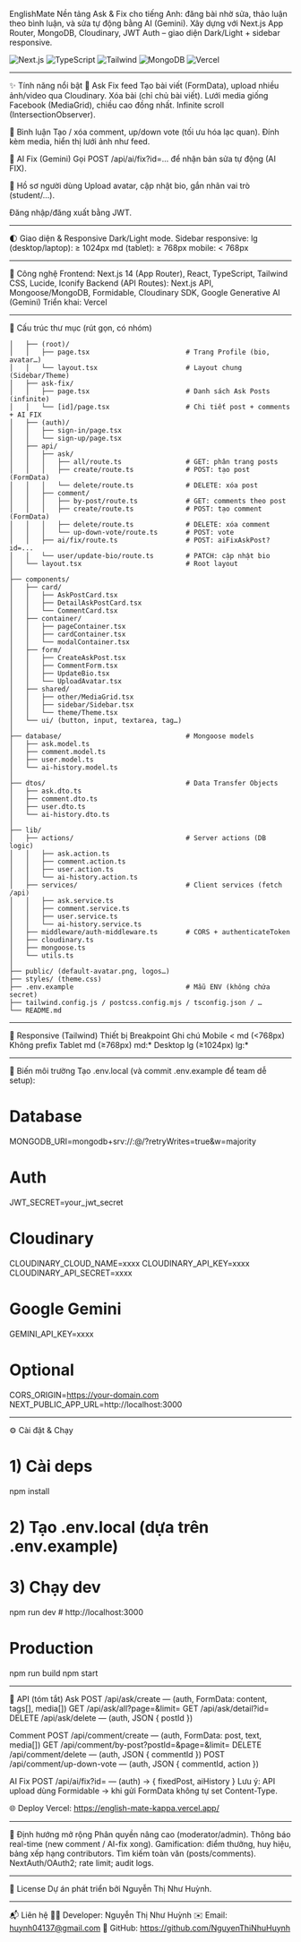 EnglishMate
Nền tảng Ask & Fix cho tiếng Anh: đăng bài nhờ sửa, thảo luận theo bình luận, và sửa tự động bằng AI (Gemini).
Xây dựng với Next.js App Router, MongoDB, Cloudinary, JWT Auth – giao diện Dark/Light + sidebar responsive.

<p align="left"> <img alt="Next.js" src="https://img.shields.io/badge/Next.js-14-black?logo=next.js" /> <img alt="TypeScript" src="https://img.shields.io/badge/TypeScript-5-3178C6?logo=typescript&logoColor=white" /> <img alt="Tailwind" src="https://img.shields.io/badge/TailwindCSS-3-38B2AC?logo=tailwindcss&logoColor=white" /> <img alt="MongoDB" src="https://img.shields.io/badge/MongoDB-Atlas-47A248?logo=mongodb&logoColor=white" /> <img alt="Vercel" src="https://img.shields.io/badge/Deployed%20on-Vercel-000000?logo=vercel" /> </p>

---------------------------------------------------------------

✨ Tính năng nổi bật
📝 Ask Fix feed
Tạo bài viết (FormData), upload nhiều ảnh/video qua Cloudinary.
Xóa bài (chỉ chủ bài viết).
Lưới media giống Facebook (MediaGrid), chiều cao đồng nhất.
Infinite scroll (IntersectionObserver).

💬 Bình luận
Tạo / xóa comment, up/down vote (tối ưu hóa lạc quan).
Đính kèm media, hiển thị lưới ảnh như feed.

🤖 AI Fix (Gemini)
Gọi POST /api/ai/fix?id=... để nhận bản sửa tự động (AI FIX).

👤 Hồ sơ người dùng
Upload avatar, cập nhật bio, gắn nhãn vai trò (student/…).

Đăng nhập/đăng xuất bằng JWT.

---------------------------------------------------------------

🌓 Giao diện & Responsive
Dark/Light mode.
Sidebar responsive:
lg (desktop/laptop): ≥ 1024px
md (tablet): ≥ 768px
mobile: < 768px

---------------------------------------------------------------

🧩 Công nghệ
Frontend: Next.js 14 (App Router), React, TypeScript, Tailwind CSS, Lucide, Iconify
Backend (API Routes): Next.js API, Mongoose/MongoDB, Formidable, Cloudinary SDK, Google Generative AI (Gemini)
Triển khai: Vercel

---------------------------------------------------------------

📂 Cấu trúc thư mục (rút gọn, có nhóm)
```├── app/                                    # App Router: routes + layouts + API
│   ├── (root)/
│   │   ├── page.tsx                        # Trang Profile (bio, avatar…)
│   │   └── layout.tsx                      # Layout chung (Sidebar/Theme)
│   ├── ask-fix/
│   │   ├── page.tsx                        # Danh sách Ask Posts (infinite)
│   │   └── [id]/page.tsx                   # Chi tiết post + comments + AI FIX
│   ├── (auth)/
│   │   ├── sign-in/page.tsx
│   │   └── sign-up/page.tsx
│   ├── api/
│   │   ├── ask/
│   │   │   ├── all/route.ts                # GET: phân trang posts
│   │   │   ├── create/route.ts             # POST: tạo post (FormData)
│   │   │   └── delete/route.ts             # DELETE: xóa post
│   │   ├── comment/
│   │   │   ├── by-post/route.ts            # GET: comments theo post
│   │   │   ├── create/route.ts             # POST: tạo comment (FormData)
│   │   │   ├── delete/route.ts             # DELETE: xóa comment
│   │   │   └── up-down-vote/route.ts       # POST: vote
│   │   ├── ai/fix/route.ts                 # POST: aiFixAskPost?id=...
│   │   └── user/update-bio/route.ts        # PATCH: cập nhật bio
│   └── layout.tsx                          # Root layout
│
├── components/
│   ├── card/
│   │   ├── AskPostCard.tsx
│   │   ├── DetailAskPostCard.tsx
│   │   └── CommentCard.tsx
│   ├── container/
│   │   ├── pageContainer.tsx
│   │   ├── cardContainer.tsx
│   │   └── modalContainer.tsx
│   ├── form/
│   │   ├── CreateAskPost.tsx
│   │   ├── CommentForm.tsx
│   │   ├── UpdateBio.tsx
│   │   └── UploadAvatar.tsx
│   ├── shared/
│   │   ├── other/MediaGrid.tsx
│   │   ├── sidebar/Sidebar.tsx
│   │   └── theme/Theme.tsx
│   └── ui/ (button, input, textarea, tag…)
│
├── database/                               # Mongoose models
│   ├── ask.model.ts
│   ├── comment.model.ts
│   ├── user.model.ts
│   └── ai-history.model.ts
│
├── dtos/                                   # Data Transfer Objects
│   ├── ask.dto.ts
│   ├── comment.dto.ts
│   ├── user.dto.ts
│   └── ai-history.dto.ts
│
├── lib/
│   ├── actions/                            # Server actions (DB logic)
│   │   ├── ask.action.ts
│   │   ├── comment.action.ts
│   │   ├── user.action.ts
│   │   └── ai-history.action.ts
│   ├── services/                           # Client services (fetch /api)
│   │   ├── ask.service.ts
│   │   ├── comment.service.ts
│   │   ├── user.service.ts
│   │   └── ai-history.service.ts
│   ├── middleware/auth-middleware.ts       # CORS + authenticateToken
│   ├── cloudinary.ts
│   ├── mongoose.ts
│   └── utils.ts
│
├── public/ (default-avatar.png, logos…)
├── styles/ (theme.css)
├── .env.example                            # Mẫu ENV (không chứa secret)
├── tailwind.config.js / postcss.config.mjs / tsconfig.json / …
└── README.md 
```
---------------------------------------------------------------

🧠 Responsive (Tailwind)
Thiết bị	Breakpoint	Ghi chú
Mobile	< md (<768px)	Không prefix
Tablet	md (≥768px)	md:*
Desktop	lg (≥1024px)	lg:*

---------------------------------------------------------------

🔐 Biến môi trường
Tạo .env.local (và commit .env.example để team dễ setup):
# Database
MONGODB_URI=mongodb+srv://<user>:<pass>@<cluster>/<db>?retryWrites=true&w=majority

# Auth
JWT_SECRET=your_jwt_secret

# Cloudinary
CLOUDINARY_CLOUD_NAME=xxxx
CLOUDINARY_API_KEY=xxxx
CLOUDINARY_API_SECRET=xxxx

# Google Gemini
GEMINI_API_KEY=xxxx

# Optional
CORS_ORIGIN=https://your-domain.com
NEXT_PUBLIC_APP_URL=http://localhost:3000

---------------------------------------------------------------

⚙️ Cài đặt & Chạy
# 1) Cài deps
npm install

# 2) Tạo .env.local (dựa trên .env.example)

# 3) Chạy dev
npm run dev      # http://localhost:3000

# Production
npm run build
npm start

---------------------------------------------------------------

🔌 API (tóm tắt)
Ask
POST /api/ask/create — (auth, FormData: content, tags[], media[])
GET /api/ask/all?page=&limit=
GET /api/ask/detail?id=
DELETE /api/ask/delete — (auth, JSON { postId })

Comment
POST /api/comment/create — (auth, FormData: post, text, media[])
GET /api/comment/by-post?postId=&page=&limit=
DELETE /api/comment/delete — (auth, JSON { commentId })
POST /api/comment/up-down-vote — (auth, JSON { commentId, action })

AI Fix
POST /api/ai/fix?id=<askPostId> — (auth) → { fixedPost, aiHistory }
Lưu ý: API upload dùng Formidable → khi gửi FormData không tự set Content-Type.

🌐 Deploy
Vercel: https://english-mate-kappa.vercel.app/

---------------------------------------------------------------

🔮 Định hướng mở rộng
Phân quyền nâng cao (moderator/admin).
Thông báo real-time (new comment / AI-fix xong).
Gamification: điểm thưởng, huy hiệu, bảng xếp hạng contributors.
Tìm kiếm toàn văn (posts/comments).
NextAuth/OAuth2; rate limit; audit logs.

---------------------------------------------------------------

📄 License
Dự án phát triển bởi Nguyễn Thị Như Huỳnh.

---------------------------------------------------------------

📬 Liên hệ
👩‍💻 Developer: Nguyễn Thị Như Huỳnh
✉️ Email: huynh04137@gmail.com
🐙 GitHub: https://github.com/NguyenThiNhuHuynh
